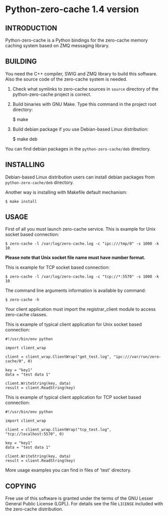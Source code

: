 Python-zero-cache 1.4 version
======================

INTRODUCTION
------------

Python-zero-cache is a Python bindings for the zero-cache memory caching system
based on ZMQ messaging library.

BUILDING
--------

You need the C++ compiler, SWIG and ZMQ library to build this software.
Also the source code of the zero-cache system is needed.

1. Check what symlinks to zero-cache sources in `source` directory of the python-zero-cache project is
   correct.<br/>

2. Build binaries with GNU Make. Type this command in the project root directory:

    $ make

4. Build debian package if you use Debian-based Linux distribution:

    $ make deb

You can find debian packages in the `python-zero-cache/deb` directory.

INSTALLING
----------

Debian-based Linux distribution users can install debian packages from
`python-zero-cache/deb` directory.

Another way is installing with Makefile default mechanism:

    $ make install

USAGE
-----

First of all you must launch zero-cache service. This is example for Unix socket based
connection:

    $ zero-cache -l /var/log/zero-cache.log -c "ipc:///tmp/0" -s 1000 -k 10

**Please note that Unix socket file name must have number format.**

This is example for TCP socket based connection:

    $ zero-cache -l /var/log/zero-cache.log -c "tcp://*:5570" -s 1000 -k 10

The command line arguments information is available by command:

    $ zero-cache -h

Your client application must import the registrar_client module to access
zero-cache classes.

This is example of typical client application for Unix socket based connection:

    #!/usr/bin/env python

    import client_wrap

    client = client_wrap.ClientWrap("get_test.log", "ipc:///var/run/zero-cache/0", 0)

    key = "key1"
    data = "test data 1"

    client.WriteString(key, data)
    result = client.ReadString(key)

This is example of typical client application for TCP socket based connection:

    #!/usr/bin/env python

    import client_wrap

    client = client_wrap.ClientWrap("tcp_test.log", "tcp://localhost:5570", 0)

    key = "key1"
    data = "test data 1"

    client.WriteString(key, data)
    result = client.ReadString(key)

More usage examples you can find in files of 'test' directory.

COPYING
-------

Free use of this software is granted under the terms of the GNU Lesser General
Public License (LGPL). For details see the file `LICENSE` included with the zero-cache distribution.
